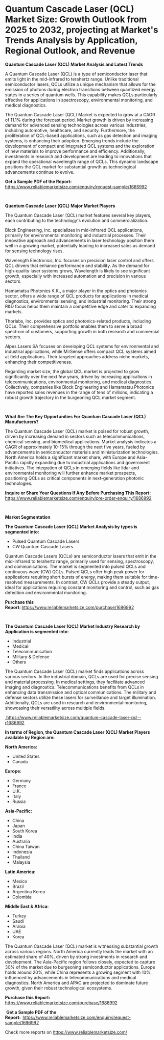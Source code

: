 <p><h1>Quantum Cascade Laser (QCL) Market Size: Growth Outlook from 2025 to 2032, projecting at Market's Trends Analysis by Application, Regional Outlook, and Revenue</h1></p><p><strong>Quantum Cascade Laser (QCL) Market Analysis and Latest Trends</strong></p>
<p><p>A Quantum Cascade Laser (QCL) is a type of semiconductor laser that emits light in the mid-infrared to terahertz range. Unlike traditional semiconductor lasers, QCLs utilize a unique mechanism that allows for the emission of photons during electron transitions between quantized energy states in a series of quantum wells. This capability makes QCLs particularly effective for applications in spectroscopy, environmental monitoring, and medical diagnostics.</p><p>The Quantum Cascade Laser (QCL) Market is expected to grow at a CAGR of 11.1% during the forecast period. Market growth is driven by increasing demand for advanced sensing technologies across various industries, including automotive, healthcare, and security. Furthermore, the proliferation of QCL-based applications, such as gas detection and imaging systems, is enhancing their adoption. Emerging trends include the development of compact and integrated QCL systems and the exploration of new materials to improve performance and efficiency. Additionally, investments in research and development are leading to innovations that expand the operational wavelength range of QCLs. This dynamic landscape positions the QCL market for substantial growth as technological advancements continue to evolve.</p></p>
<p><strong>Get a Sample PDF of the Report:&nbsp;</strong> <a href="https://www.reliablemarketsize.com/enquiry/request-sample/1686992?utm_campaign=2723&utm_medium=2&utm_source=Github&utm_content=ia&utm_term=26032025&utm_id=quantum-cascade-laser-qcl">https://www.reliablemarketsize.com/enquiry/request-sample/1686992</a></p>
<p>&nbsp;</p>
<p><strong>Quantum Cascade Laser (QCL) Major Market Players</strong></p>
<p><p>The Quantum Cascade Laser (QCL) market features several key players, each contributing to the technology's evolution and commercialization. </p><p>Block Engineering, Inc. specializes in mid-infrared QCL applications, primarily for environmental monitoring and industrial processes. Their innovative approach and advancements in laser technology position them well in a growing market, potentially leading to increased sales as demand for sensing technology rises.</p><p>Wavelength Electronics, Inc. focuses on precision laser control and offers QCL drivers that enhance performance and stability. As the demand for high-quality laser systems grows, Wavelength is likely to see significant growth, especially with increased automation and precision in various sectors.</p><p>Hamamatsu Photonics K.K., a major player in the optics and photonics sector, offers a wide range of QCL products for applications in medical diagnostics, environmental sensing, and industrial monitoring. Their strong R&D focus helps them maintain a competitive edge and cater to expanding markets.</p><p>Thorlabs, Inc. provides optics and photonics-related products, including QCLs. Their comprehensive portfolio enables them to serve a broad spectrum of customers, supporting growth in both research and commercial sectors.</p><p>Alpes Lasers SA focuses on developing QCL systems for environmental and industrial applications, while MirSense offers compact QCL systems aimed at field applications. Their targeted approaches address niche markets, enhancing their competitiveness.</p><p>Regarding market size, the global QCL market is projected to grow significantly over the next few years, driven by increasing applications in telecommunications, environmental monitoring, and medical diagnostics. Collectively, companies like Block Engineering and Hamamatsu Photonics have reported sales revenues in the range of tens of millions, indicating a robust growth trajectory in the burgeoning QCL market segment.</p></p>
<p>&nbsp;</p>
<p><strong>What Are The Key Opportunities For Quantum Cascade Laser (QCL) Manufacturers?</strong></p>
<p><p>The Quantum Cascade Laser (QCL) market is poised for robust growth, driven by increasing demand in sectors such as telecommunications, chemical sensing, and biomedical applications. Market analysis indicates a CAGR of approximately 10-15% through the next five years, fueled by advancements in semiconductor materials and miniaturization technologies. North America holds a significant market share, with Europe and Asia-Pacific rapidly expanding due to industrial applications and government initiatives. The integration of QCLs in emerging fields like lidar and environmental monitoring will further enhance market prospects, positioning QCLs as critical components in next-generation photonic technologies.</p></p>
<p><strong>Inquire or Share Your Questions If Any Before Purchasing This Report:</strong> <a href="https://www.reliablemarketsize.com/enquiry/pre-order-enquiry/1686992?utm_campaign=2723&utm_medium=2&utm_source=Github&utm_content=ia&utm_term=26032025&utm_id=quantum-cascade-laser-qcl">https://www.reliablemarketsize.com/enquiry/pre-order-enquiry/1686992</a></p>
<p>&nbsp;</p>
<p><strong>Market Segmentation</strong></p>
<p><strong>The Quantum Cascade Laser (QCL) Market Analysis by types is segmented into:</strong></p>
<p><ul><li>Pulsed Quantum Cascade Lasers</li><li>CW Quantum Cascade Lasers</li></ul></p>
<p><p>Quantum Cascade Lasers (QCLs) are semiconductor lasers that emit in the mid-infrared to terahertz range, primarily used for sensing, spectroscopy, and communications. The market is segmented into pulsed QCLs and continuous wave (CW) QCLs. Pulsed QCLs offer high peak power for applications requiring short bursts of energy, making them suitable for time-resolved measurements. In contrast, CW QCLs provide a steady output, ideal for applications requiring constant monitoring and control, such as gas detection and environmental monitoring.</p></p>
<p><strong>Purchase this Report:&nbsp;</strong><a href="https://www.reliablemarketsize.com/purchase/1686992?utm_campaign=2723&utm_medium=2&utm_source=Github&utm_content=ia&utm_term=26032025&utm_id=quantum-cascade-laser-qcl">https://www.reliablemarketsize.com/purchase/1686992</a></p>
<p>&nbsp;</p>
<p><strong>The Quantum Cascade Laser (QCL) Market Industry Research by Application is segmented into:</strong></p>
<p><ul><li>Industrial</li><li>Medical</li><li>Telecommunication</li><li>Military & Defense</li><li>Others</li></ul></p>
<p><p>The Quantum Cascade Laser (QCL) market finds applications across various sectors. In the industrial domain, QCLs are used for precise sensing and material processing. In medical settings, they facilitate advanced imaging and diagnostics. Telecommunications benefits from QCLs in enhancing data transmission and optical communications. The military and defense sectors utilize these lasers for surveillance and target illumination. Additionally, QCLs are used in research and environmental monitoring, showcasing their versatility across multiple fields.</p></p>
<p><a href="https://www.reliablemarketsize.com/quantum-cascade-laser-qcl--r1686992?utm_campaign=2723&utm_medium=2&utm_source=Github&utm_content=ia&utm_term=26032025&utm_id=quantum-cascade-laser-qcl">&nbsp;https://www.reliablemarketsize.com/quantum-cascade-laser-qcl--r1686992</a></p>
<p><strong>In terms of Region, the Quantum Cascade Laser (QCL) Market Players available by Region are:</strong></p>
<p>
    <p> <strong> North America: </strong>
        <ul>
            <li>United States</li>
            <li>Canada</li>
        </ul>
        </p> 
    <p> <strong> Europe: </strong>
        <ul>
            <li>Germany</li>
            <li>France</li>
            <li>U.K.</li>
            <li>Italy</li>
            <li>Russia</li>
        </ul>
        </p> 
    <p> <strong> Asia-Pacific: </strong>
        <ul>
            <li>China</li>
            <li>Japan</li>
            <li>South Korea</li>
            <li>India</li>
            <li>Australia</li>
            <li>China Taiwan</li>
            <li>Indonesia</li>
            <li>Thailand</li>
            <li>Malaysia</li>
        </ul>
        </p> 
    <p> <strong> Latin America: </strong>
        <ul>
            <li>Mexico</li>
            <li>Brazil</li>
            <li>Argentina Korea</li>
            <li>Colombia</li>
        </ul>
        </p> 
    <p> <strong> Middle East & Africa: </strong>
        <ul>
            <li>Turkey</li>
            <li>Saudi</li>
            <li>Arabia</li>
            <li>UAE</li>
            <li>Korea</li>
        </ul>
    </p>
    </p>
<p><p>The Quantum Cascade Laser (QCL) market is witnessing substantial growth across various regions. North America currently leads the market with an estimated share of 40%, driven by strong investments in research and development. The Asia-Pacific region follows closely, expected to capture 30% of the market due to burgeoning semiconductor applications. Europe holds around 20%, while China represents a growing segment with 10%, influenced by advancements in telecommunications and medical diagnostics. North America and APAC are projected to dominate future growth, given their robust technological ecosystems.</p></p>
<p><strong>Purchase this Report: </strong><a href="https://www.reliablemarketsize.com/purchase/1686992?utm_campaign=2723&utm_medium=2&utm_source=Github&utm_content=ia&utm_term=26032025&utm_id=quantum-cascade-laser-qcl">https://www.reliablemarketsize.com/purchase/1686992</a></p>
<p>&nbsp;<strong>Get a Sample PDF of the Report:&nbsp;&nbsp;</strong><a href="https://www.reliablemarketsize.com/enquiry/request-sample/1686992?utm_campaign=2723&utm_medium=2&utm_source=Github&utm_content=ia&utm_term=26032025&utm_id=quantum-cascade-laser-qcl">https://www.reliablemarketsize.com/enquiry/request-sample/1686992</a></p>
<p><strong></strong></p>
<p>Check more reports on <a href="https://www.reliablemarketsize.com/?utm_campaign=2723&utm_medium=2&utm_source=Github&utm_content=ia&utm_term=26032025&utm_id=quantum-cascade-laser-qcl">https://www.reliablemarketsize.com/</a></p>